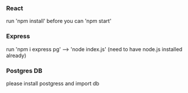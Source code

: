 ### React
run 'npm install' before you can 'npm start'

### Express
run 'npm i express pg' --> 'node index.js' (need to have node.js installed already)

### Postgres DB
please install postgress and import db